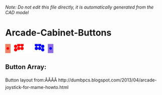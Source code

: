 ###### Note: Do not edit this file directly, it is automatically generated from the CAD model

# Arcade-Cabinet-Buttons

![](/project.svg)

<h3 style="font-size:20px;"><strong>Button Array:</strong></h3>Button layout from:ÃÂÃÂ http://dumbpcs.blogspot.com/2013/04/arcade-joystick-for-mame-howto.html


